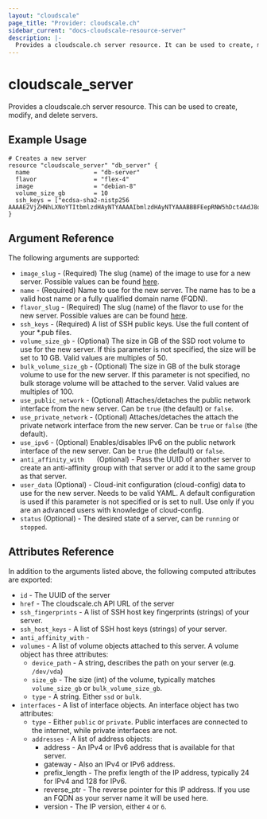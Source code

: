 ```yaml
---
layout: "cloudscale"
page_title: "Provider: cloudscale.ch"
sidebar_current: "docs-cloudscale-resource-server"
description: |-
  Provides a cloudscale.ch server resource. It can be used to create, modify, and delete servers.
---
```


# cloudscale\_server

Provides a cloudscale.ch server resource. This can be used to create, modify,
and delete servers. 

## Example Usage

```hcl
# Creates a new server
resource "cloudscale_server" "db_server" {
  name      			= "db-server"
  flavor    			= "flex-4"
  image     			= "debian-8"
  volume_size_gb	    = 10
  ssh_keys = ["ecdsa-sha2-nistp256 AAAAE2VjZHNhLXNoYTItbmlzdHAyNTYAAAAIbmlzdHAyNTYAAABBBFEepRNW5hDct4AdJ8oYsb4lNP5E9XY5fnz3ZvgNCEv7m48+bhUjJXUPuamWix3zigp2lgJHC6SChI/okJ41GUY="]
}
```

## Argument Reference

The following arguments are supported:

* `image_slug` - (Required) The slug (name) of the image to use for a new server.
   Possible values can be found [here](https://www.cloudscale.ch/en/api/v1#images).
* `name` - (Required) Name to use for the new server. The name has to be a
   valid host name or a fully qualified domain name (FQDN).
* `flavor_slug` - (Required) The slug (name) of the flavor to use for the new server.
   Possible values are can be found [here](https://www.cloudscale.ch/en/api/v1#flavors).
* `ssh_keys` - (Required) A list of SSH public keys. Use the full content of 
   your \*.pub files.
* `volume_size_gb` - (Optional) The size in GB of the SSD root volume to use
   for the new server. If this parameter is not specified, the size will be set
   to 10 GB. Valid values are multiples of 50.
* `bulk_volume_size_gb` - (Optional) The size in GB of the bulk storage volume 
   to use for the new server. If this parameter is not specified, no bulk
   storage volume will be attached to the server. Valid values are multiples of 100.
* `use_public_network` - (Optional) Attaches/detaches the public network 
   interface from the new server. Can be `true` (the default) or `false`.
* `use_private_network` - (Optional) Attaches/detaches the attach the private 
   network interface from the new server. Can be `true` or `false` (the default).
* `use_ipv6` - (Optional) Enables/disables IPv6 on the public network interface 
   of the new server. Can be `true` (the default) or `false`.
* `anti_affinity_with	` (Optional) - Pass the UUID of another server to
   create an anti-affinity group with that server or add it to the same group
   as that server.
* `user_data` (Optional) - Cloud-init configuration (cloud-config) data to use 
   for the new server. Needs to be valid YAML. A default configuration is used 
   if this parameter is not specified or is set to null. Use only if you are an 
   advanced users with knowledge of cloud-config.
* `status` (Optional) - The desired state of a server, can be `running` or `stopped`.

## Attributes Reference

In addition to the arguments listed above, the following computed attributes
are exported:

* `id` - The UUID of the server
* `href` - The cloudscale.ch API URL of the server
* `ssh_fingerprints` - A list of SSH host key fingerprints (strings) of your server.
* `ssh_host_keys` - A list of SSH host keys (strings) of your server.
* `anti_affinity_with` - 
* `volumes` - A list of volume objects attached to this server. A volume object
   has three attributes:
    * `device_path` - A string, describes the path on your server (e.g. `/dev/vda`)
    * `size_gb` - The size (int) of the volume, typically matches
       `volume_size_gb` or `bulk_volume_size_gb`.
    * `type` - A string. Either `ssd` or `bulk`.
* `interfaces` - A list of interface objects. An interface object has two attributes:
    * `type` - Either `public` or `private`. Public interfaces are connected
       to the internet, while private interfaces are not.
    * `addresses` - A list of address objects:
        * address - An IPv4 or IPv6 address that is available for that server.
        * gateway - Also an IPv4 or IPv6 address.
        * prefix_length - The prefix length of the IP address, typically 24 for
          IPv4 and 128 for IPv6.
        * reverse_ptr - The reverse pointer for this IP address. If you use an
          FQDN as your server name it will be used here.
        * version - The IP version, either `4` or `6`.
